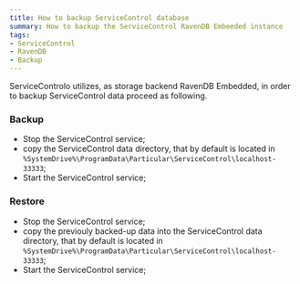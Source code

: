```yaml
---
title: How to backup ServiceControl database
summary: How to backup the ServiceControl RavenDB Embeeded instance
tags:
- ServiceControl
- RavenDB
- Backup
---
```

ServiceControlo utilizes, as storage backend RavenDB Embedded, in order to backup ServiceControl data proceed as following.

### Backup

* Stop the ServiceControl service;
* copy the ServiceControl data directory, that by default is located in `%SystemDrive%\ProgramData\Particular\ServiceControl\localhost-33333`;
* Start the ServiceControl service;

### Restore

* Stop the ServiceControl service;
* copy the previouly backed-up data into the ServiceControl data directory, that by default is located in `%SystemDrive%\ProgramData\Particular\ServiceControl\localhost-33333`;
* Start the ServiceControl service;